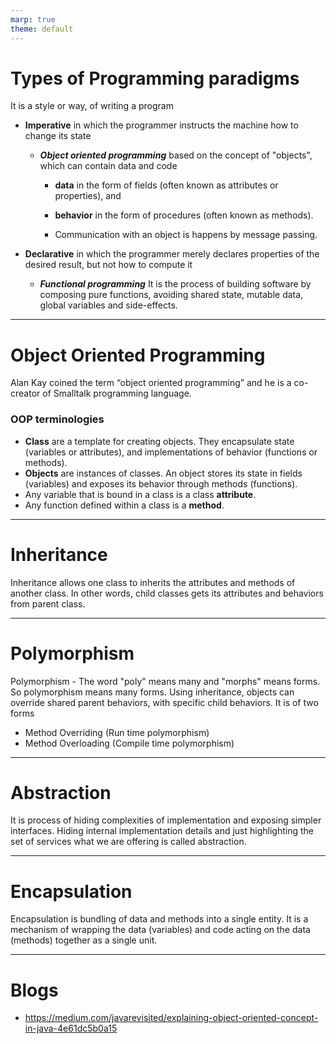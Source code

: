 ```yaml
---
marp: true
theme: default
---
```


# Types of Programming paradigms

It is a style or way, of writing a program

- **Imperative** in which the programmer instructs the machine how to change its state

  - **_Object oriented programming_** based on the concept of "objects", which can contain data and code

    - **data** in the form of fields (often known as attributes or properties), and
    - **behavior** in the form of procedures (often known as methods).

    - Communication with an object is happens by message passing.

- **Declarative** in which the programmer merely declares properties of the desired result, but not how to compute it
  - **_Functional programming_** It is the process of building software by composing pure functions, avoiding shared state, mutable data, global variables and side-effects.

---

# Object Oriented Programming

Alan Kay coined the term “object oriented programming” and he is a co-creator of Smalltalk programming language.

### OOP terminologies

- **Class** are a template for creating objects. They encapsulate state (variables or attributes), and implementations of behavior (functions or methods).
- **Objects** are instances of classes. An object stores its state in fields (variables) and exposes its behavior through methods (functions).
- Any variable that is bound in a class is a class **attribute**.
- Any function defined within a class is a **method**.

---

# Inheritance

Inheritance allows one class to inherits the attributes and methods of another class. In other words, child classes gets its attributes and behaviors from parent class.

---

# Polymorphism

Polymorphism - The word "poly" means many and "morphs" means forms. So polymorphism means many forms. Using inheritance, objects can override shared parent behaviors, with specific child behaviors. It is of two forms

- Method Overriding (Run time polymorphism)
- Method Overloading (Compile time polymorphism)

---

# Abstraction

It is process of hiding complexities of implementation and exposing simpler interfaces. Hiding internal implementation details and just highlighting the set of services what we are offering is called abstraction.

---

# Encapsulation

Encapsulation is bundling of data and methods into a single entity. It is a mechanism of wrapping the data (variables) and code acting on the data (methods)
together as a single unit.

---

# Blogs

- https://medium.com/javarevisited/explaining-object-oriented-concept-in-java-4e61dc5b0a15
